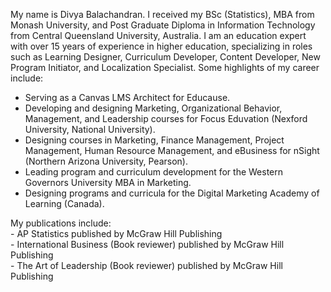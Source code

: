 



My name is Divya Balachandran. I received my BSc (Statistics), MBA from Monash University, and Post Graduate Diploma in Information Technology from Central Queensland University, Australia.  I am an education expert with over 15 years of experience in higher education, specializing in roles such as Learning Designer, Curriculum Developer, Content Developer, New Program Initiator, and Localization Specialist. 
Some highlights of my career include:

- Serving as a Canvas LMS Architect for Educause.
- Developing and designing Marketing, Organizational Behavior, Management, and Leadership courses for Focus Eduvation (Nexford University, National University).
- Designing courses in Marketing, Finance Management, Project Management, Human Resource Management, and eBusiness for nSight (Northern Arizona University, Pearson).
- Leading program and curriculum development for the Western Governors University MBA in Marketing.
- Designing programs and curricula for the Digital Marketing Academy of Learning (Canada).

My publications include:
<br>- AP Statistics published by McGraw Hill Publishing
<br>- International Business (Book reviewer) published by McGraw Hill Publishing
<br>- The Art of Leadership (Book reviewer) published by McGraw Hill Publishing
